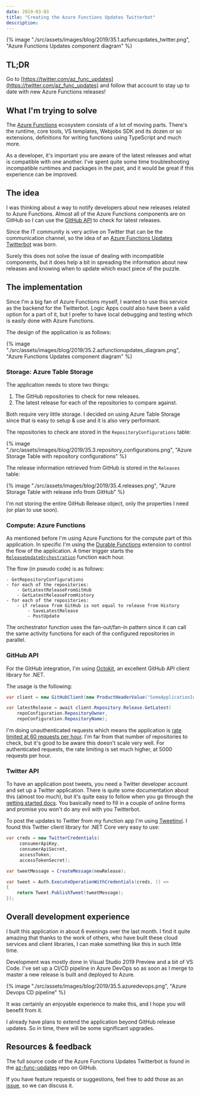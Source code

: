 ```yaml
---
date: 2019-03-03
title: "Creating the Azure Functions Updates Twitterbot"
description:
---
```


{% image "./src/assets/images/blog/2019/35.1.azfuncupdates_twitter.png", "Azure Functions Updates component diagram" %}

## TL;DR

Go to [https://twitter.com/az_func_updates](https://twitter.com/az_func_updates) and follow that account to stay up to date with new Azure Functions releases!

## What I'm trying to solve

The [Azure Functions](https://docs.microsoft.com/en-us/azure/azure-functions/) ecosystem consists of a lot of moving parts. There's the runtime, core tools, VS templates, Webjobs SDK and its dozen or so extensions, definitions for writing functions using TypeScript and much more.

As a developer, it's important you are aware of the latest releases and what is compatible with one another. I've spent quite some time troubleshooting incompatible runtimes and packages in the past, and it would be great if this experience can be improved.

## The idea

I was thinking about a way to notify developers about new releases related to Azure Functions. Almost all of the Azure Functions components are on GitHub so I can use the [GitHub API](https://developer.github.com/) to check for latest releases. 

Since the IT community is very active on Twitter that can be the communication channel, so the idea of an [Azure Functions Updates Twitterbot](https://twitter.com/az_func_updates) was born.

Surely this does not solve the issue of dealing with incompatible components, but it does help a bit in spreading the information about new releases and knowing when to update which exact piece of the puzzle.

## The implementation

Since I'm a big fan of Azure Functions myself, I wanted to use this service as the backend for the Twitterbot. Logic Apps could also have been a valid option for a part of it, but I prefer to have local debugging and testing which is easily done with Azure Functions.

The design of the application is as follows:

{% image "./src/assets/images/blog/2019/35.2.azfunctionupdates_diagram.png", "Azure Functions Updates component diagram" %}

### Storage: Azure Table Storage

The application needs to store two things:

1. The GitHub repositories to check for new releases.
2. The latest release for each of the repositories to compare against. 

Both require very little storage. I decided on using Azure Table Storage since that is easy to setup &amp; use and it is also very performant.

The repositories to check are stored in the `RepositoryConfigurations` table:

{% image "./src/assets/images/blog/2019/35.3.repository_configurations.png", "Azure Storage Table with repository configurations" %}

The release information retrieved from GitHub is stored in the `Releases` table:

{% image "./src/assets/images/blog/2019/35.4.releases.png", "Azure Storage Table with release info from GitHub" %}

I'm not storing the entire GitHub Release object, only the properties I need (or plan to use soon).

### Compute: Azure Functions

As mentioned before I'm using Azure Functions for the compute part of this application. In specific I'm using the [Durable Functions](https://docs.microsoft.com/en-us/azure/azure-functions/durable/durable-functions-overview) extension to control the flow of the application. A timer trigger starts the [`ReleaseUpdateOrchestration`](https://github.com/marcduiker/az-func-updates/blob/master/src/AzureFunctionsUpdates/Orchestrations/ReleaseUpdateOrchestration.cs) function each hour.

The flow (in pseudo code) is as follows:
```
- GetRepositoryConfigurations
- for each of the repositories:
    - GetLatestReleaseFromGitHub
    - GetLatestReleaseFromHistory
- for each of the repositories:
    - if release from GitHub is not equal to release from History
        - SaveLatestRelease
        - PostUpdate
```
The orchestrator function uses the fan-out/fan-in pattern since it can call the same activity functions for each of the configured repositories in parallel.

### GitHub API

For the GitHub integration, I'm using [Octokit](https://github.com/octokit/octokit.net), an excellent GitHub API client library for .NET.

The usage is the following:

```csharp
var client = new GitHubClient(new ProductHeaderValue("SomeApplicationIdentifier"));

var latestRelease = await client.Repository.Release.GetLatest(
    repoConfiguration.RepositoryOwner,
    repoConfiguration.RepositoryName);
```

I'm doing unauthenticated requests which means the application is [rate limited at 60 requests per hour](https://developer.github.com/v3/#rate-limiting). I'm far from that number of repositories to check, but it's good to be aware this doesn't scale very well. For authenticated requests, the rate limiting is set much higher, at 5000 requests per hour. 

### Twitter API

To have an application post tweets, you need a Twitter developer account and set up a Twitter application. There is quite some documentation about this (almost too much), but it's quite easy to follow when you go through the [getting started docs](https://developer.twitter.com/en/docs/basics/getting-started). You basically need to fill in a couple of online forms and promise you won't do any evil with you Twitterbot.

To post the updates to Twitter from my function app I'm using [Tweetinvi](https://github.com/linvi/tweetinvi). I found this Twitter client library for .NET Core very easy to use:

```csharp
var creds = new TwitterCredentials(
     consumerApiKey, 
     consumerApiSecret, 
     accessToken, 
     accessTokenSecret);

var tweetMessage = CreateMessage(newRelease);

var tweet = Auth.ExecuteOperationWithCredentials(creds, () =>
{
    return Tweet.PublishTweet(tweetMessage);
});
```

## Overall development experience

I built this application in about 6 evenings over the last month. I find it quite amazing that thanks to the work of others, who have built these cloud services and client libraries, I can make something like this in such little time.

Development was mostly done in Visual Studio 2019 Preview and a bit of VS Code. I've set up a CI/CD pipeline in Azure DevOps so as soon as I merge to master a new release is built and deployed to Azure.

{% image "./src/assets/images/blog/2019/35.5.azuredevops.png", "Azure Devops CD pipeline" %}

It was certainly an enjoyable experience to make this, and I hope you will benefit from it. 

I already have plans to extend the application beyond GitHub release updates. So in time, there will be some significant upgrades.

## Resources &amp; feedback

The full source code of the Azure Functions Updates Twitterbot is found in the [az-func-updates](https://github.com/marcduiker/az-func-updates) repo on GitHub.

If you have feature requests or suggestions, feel free to add those as an [issue](https://github.com/marcduiker/az-func-updates/issues), so we can discuss it.
